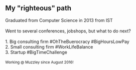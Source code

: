## My "righteous" path

<p style="text-align: left">
  Graduated from Computer Science in 2013 from IST
  <br/>
  <br/>
  Went to several conferences, jobshops, but what to do next?
  <br/>
  <br/>
  1. Big consulting firm <span class="hashtag">#OhTheBuerocracy #BigHoursLowPay</span>
  <br/>
  2. Small consulting firm <span class="hashtag">#WorkLifeBalance</span>
  <br/>
  3. Startup <span class="hashtag">#BigTimeChallenge</span>
  <br/>
  <br/>
  <small>Working @ Muzzley since August 2016!</small>
</p>
